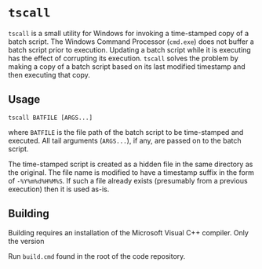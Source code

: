 # `tscall`

`tscall` is a small utility for Windows for invoking a time-stamped copy of a
batch script. The Windows Command Processor (`cmd.exe`) does not buffer a
batch script prior to execution. Updating a batch script while it is executing
has the effect of corrupting its execution. `tscall` solves the problem by
making a copy of a batch script based on its last modified timestamp and then
executing that copy.


## Usage

    tscall BATFILE [ARGS...]

where `BATFILE` is the file path of the batch script to be time-stamped and
executed. All tail arguments (`ARGS...`), if any, are passed on to the batch
script.

The time-stamped script is created as a hidden file in the same directory as
the original. The file name is modified to have a timestamp suffix in the
form of `-%Y%m%d%H%M%S`. If such a file already exists (presumably from a
previous execution) then it is used as-is.


## Building

Building requires an installation of the Microsoft Visual C++ compiler. Only
the version

Run `build.cmd` found in the root of the code repository.
